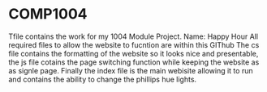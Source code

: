 # COMP1004
Tfile contains the work for my 1004 Module Project. Name: Happy Hour
All required files to allow the website to fucntion are within this GIThub
The cs file contains the formatting of the website so it looks nice and presentable, the js file cotains the page switching function while keeping the website as as signle page.
Finally the index file is the main webisite allowing it to run and contains the ability to change the phillips hue lights.
